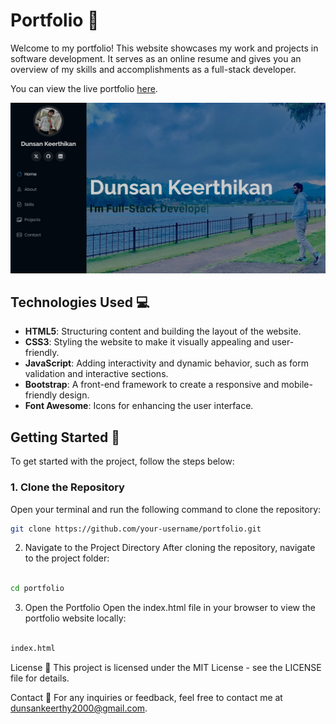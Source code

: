 # Portfolio 🌟

Welcome to my portfolio! This website showcases my work and projects in software development. It serves as an online resume and gives you an overview of my skills and accomplishments as a full-stack developer.

You can view the live portfolio [here](https://iamkeerthy.vercel.app/#about).

![Portfolio Screenshot](https://github.com/iamkeerthy/My-Portfolio/blob/master/port2.jpg)

## Technologies Used 💻

- **HTML5**: Structuring content and building the layout of the website.
- **CSS3**: Styling the website to make it visually appealing and user-friendly.
- **JavaScript**: Adding interactivity and dynamic behavior, such as form validation and interactive sections.
- **Bootstrap**: A front-end framework to create a responsive and mobile-friendly design.
- **Font Awesome**: Icons for enhancing the user interface.

## Getting Started 🚀

To get started with the project, follow the steps below:

### 1. Clone the Repository
Open your terminal and run the following command to clone the repository:

```bash
git clone https://github.com/your-username/portfolio.git

```
2. Navigate to the Project Directory
After cloning the repository, navigate to the project folder:

```bash

cd portfolio
```
3. Open the Portfolio
Open the index.html file in your browser to view the portfolio website locally:

```diff

index.html
```

License 📜
This project is licensed under the MIT License - see the LICENSE file for details.

Contact 📧
For any inquiries or feedback, feel free to contact me at dunsankeerthy2000@gmail.com.
